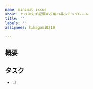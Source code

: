 ```yaml
---
name: minimal issue
about: とりあえず起票する用の最小テンプレート
title: ''
labels: ''
assignees: hikagami0210

---
```


## 概要

## タスク
- [ ]
